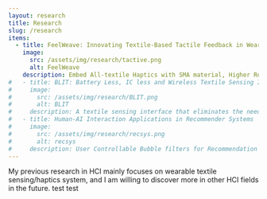 ```yaml
---
layout: research
title: Research
slug: /research
items:
  - title: FeelWeave: Innovating Textile-Based Tactile Feedback in Wearable Garments
    image:
      src: /assets/img/research/tactive.png
      alt: FeelWeave
    description: Embed All-textile Haptics with SMA material, Higher Reading Rate with Parallel Computing and more sensitive sensing with Machine Learning in textile sensor system for tactile response and samrt garment shape changing.
#   - title: BLIT: Battery Less, IC less and Wireless Textile Sensing Interface
#     image:
#       src: /assets/img/research/BLIT.png
#       alt: BLIT
#     description: A textile sensing interface that eliminates the need for ICs, batteries, and connectors in textiles, using near field electromagnetic coupling for wireless power transfer and data acquisition from textile based multi sensor circuits; Skills: Circuit Analysis and Experiments in Complex Fuctions, sewing programming and manilpulation, textile-related fabrication, 3D Printing, High-Performance Curve Fitting Iteration, Thesis Composition and Review. <a href="https://drive.google.com/file/d/1VV_1cWfDzp1y3XpA_zS_pv6Ar3tqCIlm/view?usp=drive_link">Video<\a> / <a href="https://drive.google.com/file/d/1H3rm3dPR5sSbXpMQpxsNNe30bX5wwezU/view?usp=drive_link">Paper.pdf</a> / <a href="https://github.com/lhl08/BLIT_Vis">Code</a>
#   - title: Human-AI Interaction Applications in Recommender Systems
#     image:
#       src: /assets/img/research/recsys.png
#       alt: recsys
#     description: User Controllable Bubble filters for Recommendation System to eliminate outdated data and redundancy; Dynamic Learning process with user Interaction to reduce unfairness and bias in content recommendation. Contributor of <a href="https://github.com/lhl08/RecStudio">RecStudio</a>, a unified, highly modularized recommendation library based on PyTorch.
---
```


My previous research in HCI mainly focuses on wearable textile sensing/haptics system, and I am willing to discover more in other HCI fields in the future. test test
<br />